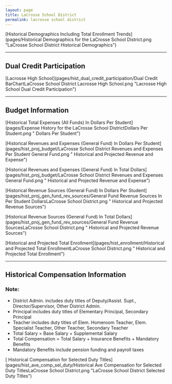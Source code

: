 ```yaml
---
layout: page
title: LaCrosse School District
permalink: lacrosse school district
---
```



[Historical Demographics Including Total Enrollment Trends](pages/Historical Demographics for the LaCrosse School District.png "LaCrosse School District Historical Demographics")

___

## Dual Credit Participation

[Lacrosse High School](pages/hist_dual_credit_participation/Dual Credit BarChartLaCrosse School District Lacrosse High School.png "Lacrosse High School Dual Credit Participation")


___

## Budget Information

[Historical Total Expenses (All Funds) In Dollars Per Student](pages/Expense History for the LaCrosse School DistrictDollars Per Student.png " Dollars Per Student")

[Historical Revenues and Expenses (General Fund) In Dollars Per Student](pages/hist_proj_budget/LaCrosse School District Revenues and Expenses Per Student General Fund.png " Historical and Projected Revenue and Expense")

[Historical Revenues and Expenses (General Fund) In Total Dollars](pages/hist_proj_budget/LaCrosse School District Revenues and Expenses General Fund.png " Historical and Projected Revenue and Expense")

[Historical Revenue Sources (General Fund) In Dollars Per Student](pages/hist_proj_gen_fund_rev_sources/General Fund Revenue Sources In Per Student DollarsLaCrosse School District.png " Historical and Projected Revenue Sources")

[Historical Revenue Sources (General Fund) In Total Dollars](pages/hist_proj_gen_fund_rev_sources/General Fund Revenue SourcesLaCrosse School District.png " Historical and Projected Revenue Sources")

[Historical and Projected Total Enrollment](pages/hist_enrollment/Historical and Projected Total EnrollmentLaCrosse School District.png " Historical and Projected Total Enrollment")


___

## Historical Compensation Information
### Note:
- District Admin. includes duty titles of Deputy/Assist. Supt., Director/Supervisor, Other District Admin.
- Principal includes duty titles of Elementary Principal, Secondary Principal
- Teacher includes duty titles of Elem. Homeroom Teacher, Elem. Specialist Teacher, Other Teacher, Secondary Teacher
- Total Salary = Base Salary + Supplemental Salary
- Total Compensation = Total Salary + Insurance Benefits + Mandatory Benefits
- Mandatory Benefits include pension funding and payroll taxes

[ Historical Compensation for Selected Duty Titles](pages/hist_ave_comp_sel_duty/Historical Ave Compensation for Selected Duty TitlesLaCrosse School District.png "LaCrosse School District Selected Duty Titles")

